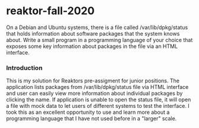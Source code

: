 # reaktor-fall-2020
On a Debian and Ubuntu systems, there is a file called /var/lib/dpkg/status that holds information about software packages that the system knows about. Write a small program in a programming language of your choice that exposes some key information about packages in the file via an HTML interface.

### Introduction
This is my solution for Reaktors pre-assigment for junior positions. The application lists packages from /var/lib/dpkg/status file via HTML interface and user can easily view more information about individual packages by clicking the name. If application is unable to open the status file, it will open a file with mock data to let users of different systems to test the interface. I took this as an excellent opportunity to use and learn more about a programming language that I have not used before in a "larger" scale.
